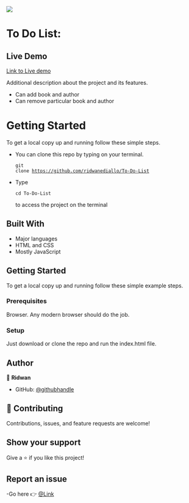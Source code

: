 ![](https://img.shields.io/badge/Microverse-blueviolet)

# To Do List:

## Live Demo

[Link to Live demo](https://ridwanediallo.github.io/To-Do-List/)

Additional description about the project and its features.

- Can add book and author
- Can remove particular book and author

# Getting Started

To get a local copy up and running follow these simple steps.

- You can clone this repo by typing on your terminal.<pre><code>git clone https://github.com/ridwanediallo/To-Do-List</code></pre>
- Type <pre><code>cd To-Do-List</code></pre> to access the project on the terminal

## Built With

- Major languages
- HTML and CSS
- Mostly JavaScript

## Getting Started

To get a local copy up and running follow these simple example steps.

### Prerequisites

Browser. Any modern browser should do the job.

### Setup

Just download or clone the repo and run the index.html file.

## Author

👤 **Ridwan**

- GitHub: [@githubhandle](https://github.com/ridwanediallo)

## 🤝 Contributing

Contributions, issues, and feature requests are welcome!

## Show your support

Give a ⭐️ if you like this project!

## Report an issue

-Go here 👉 [@Link](https://github.com/ridwanediallo/To-Do-List/issues)
